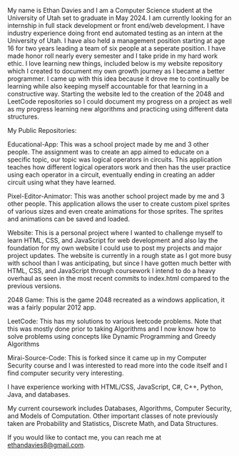 My name is Ethan Davies and I am a Computer Science student at the University of Utah set to graduate in May 2024. I am currently looking for an internship in full stack development or front end/web development. I have industry experience doing front end automated testing as an intern at the University of Utah. I have also held a management position starting at age 16 for two years leading a team of six people at a seperate position. I have made honor roll nearly every semester and I take pride in my hard work ethic. I love learning new things, included below is my website repository which I created to document my own growth journey as I became a better programmer. I came up with this idea because it drove me to continually be learning while also keeping myself accountable for that learning in a constructive way. Starting the website led to the creation of the 2048 and LeetCode repositories so I could document my progress on a project as well as my progress learning new algorithms and practicing using different data structures.

My Public Repositories: 

Educational-App: This was a school project made by me and 3 other people. The assignment was to create an app aimed to educate on a specific topic, our topic was logical operators in circuits. This application teaches how different logical operators work and then has the user practice using each operator in a circuit, eventually ending in creating an adder circuit using what they have learned.

Pixel-Editor-Animator: This was another school project made by me and 3 other people. This application allows the user to create custom pixel sprites of various sizes
and even create animations for those sprites. The sprites and animations can be saved and loaded.

Website: This is a personal project where I wanted to challenge myself to learn HTML, CSS, and JavaScript for web development and also lay the foundation for my own website I could use to post my projects and major project updates. The website is currently in a rough state as I got more busy with school than I was anticipating, but since I have gotten much better with HTML, CSS, and JavaScript through coursework I intend to do a heavy overhaul as seen in the most recent commits to index.html compared to the previous versions.

2048 Game: This is the game 2048 recreated as a windows application, it was a fairly popular 2012 app.

LeetCode: This has my solutions to various leetcode problems. Note that this was mostly done prior to taking Algorithms and I now know how to solve problems using concepts like Dynamic Programming and Greedy Algorithms 

Mirai-Source-Code: This is forked since it came up in my Computer Security course and I was interested to read more into the code itself and I find 
computer security very interesting.

I have experience working with HTML/CSS, JavaScript, C#, C++, Python, Java, and databases. 

My current coursework includes Databases, Algorithms, Computer Security, and Models of Computation. Other important classes of note previously taken are Probability and Statistics, Discrete Math, and Data Structures.


If you would like to contact me, you can reach me at ethandavies8@gmail.com.

<!---
ethandavies8/ethandavies8 is a ✨ special ✨ repository because its `README.md` (this file) appears on your GitHub profile.
You can click the Preview link to take a look at your changes.
- 👋 Hi, I’m @ethandavies8
- 👀 I’m interested in ...
- 🌱 I’m currently learning ...
- 💞️ I’m looking to collaborate on ...
- 📫 How to reach me ...
--->
